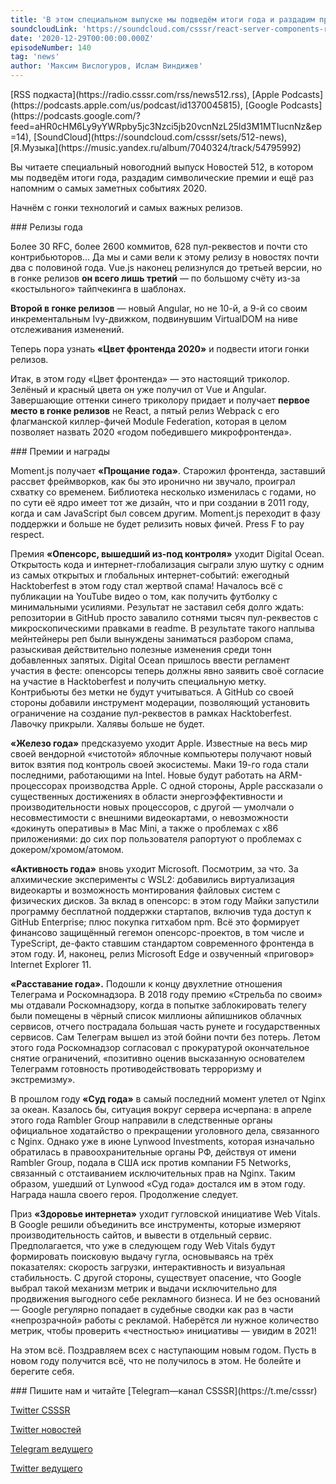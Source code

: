 ```yaml
---
title: 'В этом специальном выпуске мы подведём итоги года и раздадим призы лучшим новостям и событиям. С Наступающим 2021!'
soundcloudLink: 'https://soundcloud.com/csssr/react-server-components-ruby-3-freymvork-turbo-ot-basecamp-nodejs-1550-memory-management-v-js'
date: '2020-12-29T00:00:00.000Z'
episodeNumber: 140
tag: 'news'
author: 'Максим Вислогуров, Ислам Виндижев'
---
```


<Note>
  [RSS подкаста](https://radio.csssr.com/rss/news512.rss), [Apple Podcasts](https://podcasts.apple.com/us/podcast/id1370045815), [Google Podcasts](https://podcasts.google.com/?feed=aHR0cHM6Ly9yYWRpby5jc3Nzci5jb20vcnNzL25ld3M1MTIucnNz&ep=14), [SoundCloud](https://soundcloud.com/csssr/sets/512-news), [Я.Музыка](https://music.yandex.ru/album/7040324/track/54795992)
</Note>

Вы читаете специальный новогодний выпуск Новостей 512, в котором мы подведём итоги года, раздадим символические премии и ещё раз напомним о самых заметных событиях 2020.

Начнём с гонки технологий и самых важных релизов.

<ParagraphWithImage imageName="manWithLaptop" imageSide="right">
 ### Релизы года

 Более 30 RFC, более 2600 коммитов, 628 пул-реквестов и почти сто контрибьюторов… Да мы и сами вели к этому релизу в новостях почти два с половиной года. Vue.js наконец релизнулся до третьей версии, но в гонке релизов **он всего лишь третий** — по большому счёту из-за «костыльного» тайпчекинга в шаблонах.
</ParagraphWithImage>

**Второй в гонке релизов** — новый Angular, но не 10-й, а 9-й со своим инкрементальным Ivy-движком, подвинувшим VirtualDOM на ниве отслеживания изменений.

Теперь пора узнать **«Цвет фронтенда 2020»** и подвести итоги гонки релизов.

Итак, в этом году «Цвет фронтенда» — это настоящий триколор. Зелёный и красный цвета он уже получил от Vue и Angular. Завершающие оттенки синего триколору придает и получает **первое место в гонке релизов** не React, а пятый релиз Webpack с его флагманской киллер-фичей Module Federation, которая в целом позволяет назвать 2020 «годом победившего микрофронтенда».

<ParagraphWithImage imageName="laptopNews" imageSide="right">
  ### Премии и награды

  Moment.js получает **«Прощание года»**.
  Старожил фронтенда, заставший рассвет фреймворков, как бы это иронично ни звучало, проиграл схватку со временем. Библиотека несколько изменилась с годами, но по сути её ядро имеет тот же дизайн, что и при создании в 2011 году, когда и сам JavaScript был совсем другим. Moment.js переходит в фазу поддержки и больше не будет релизить новых фичей. Press F to pay respect.
</ParagraphWithImage>

Премия **«Опенсорс, вышедший из-под контроля»** уходит Digital Ocean. 
Открытость кода и интернет-глобализация сыграли злую шутку с одним из самых открытых и глобальных интернет-событий: ежегодный Hacktoberfest в этом году стал жертвой спама! Началось всё с публикации на YouTube видео о том, как получить футболку с минимальными усилиями. Результат не заставил себя долго ждать: репозитории в GitHub просто завалило сотнями тысяч пул-реквестов с микроскопическими правками в readme. В результате такого наплыва мейнтейнеры реп были вынуждены заниматься разбором спама, разыскивая действительно полезные изменения среди тонн добавленных запятых. Digital Ocean пришлось ввести регламент участия в фесте: опенсорсы теперь должны явно заявить своё согласие на участие в Hacktoberfest и получить специальную метку. Контрибьюты без метки не будут учитываться. А GitHub со своей стороны добавили инструмент модерации, позволяющий установить ограничение на создание пул-реквестов в рамках Hacktoberfest. Лавочку прикрыли. Халявы больше не будет.

**«Железо года»** предсказуемо уходит Apple.
Известные на весь мир своей вендорной «чистотой» яблочные компьютеры получают новый виток взятия под контроль своей экосистемы. Маки 19-го года стали последними, работающими на Intel. Новые будут работать на ARM-процессорах производства Apple. С одной стороны, Apple рассказали о существенных достижениях в области энергоэффективности и производительности новых процессоров, с другой — умолчали о несовместимости с внешними видеокартами, о невозможности «докинуть оперативы» в Mac Mini, а также о проблемах с x86 приложениями: до сих пор пользователя рапортуют о проблемах с докером/хромом/атомом.

**«Активность года»** вновь уходит Microsoft.
Посмотрим, за что. За алхимические эксперименты с WSL2: добавились виртуализация видеокарты и возможность монтирования файловых систем с физических дисков. За вклад в опенсорс: в этом году Майки запустили программу бесплатной поддержки стартапов, включив туда доступ к GitHub Enterprise; плюс покупка гитхабом npm. Всё это формирует финансово защищённый гегемон опенсорс-проектов, в том числе и TypeScript, де-факто ставшим стандартом современного фронтенда в этом году. И, наконец, релиз Microsoft Edge и озвученный «приговор» Internet Explorer 11.

**«Расставание года».**
Подошли к концу двухлетние отношения Телеграма и Роскомнадзора. В 2018 году премию «Стрельба по своим» мы отдавали Роскомнадзору, когда в попытке заблокировать телегу были помещены в чёрный список миллионы айпишников облачных сервисов, отчего пострадала большая часть рунете и государственных сервисов. Сам Телеграм вышел из этой бойни почти без потерь. Летом этого года Роскомнадзор согласовал с прокуратурой окончательное снятие ограничений, «позитивно оценив высказанную основателем Телеграмм готовность противодействовать терроризму и экстремизму».

В прошлом году **«Суд года»** в самый последний момент улетел от Nginx за океан. Казалось бы, ситуация вокруг сервера исчерпана: в апреле этого года Rambler Group направили в следственные органы официальное ходатайство о прекращении уголовного дела, связанного с Nginx. Однако уже в июне Lynwood Investments, которая изначально обратилась в правоохранительные органы РФ, действуя от имени Rambler Group, подала в США иск против компании F5 Networks, связанный с отстаиванием исключительных прав на Nginx. Таким образом, ушедший от Lynwood «Суд года» достался им в этом году. Награда нашла своего героя. Продолжение следует.

Приз **«Здоровье интернета»** уходит гугловской инициативе Web Vitals. В Google решили объединить все инструменты, которые измеряют производительность сайтов, и вывести в отдельный сервис. Предполагается, что уже в следующем году Web Vitals будут формировать поисковую выдачу гугла, основываясь на трёх показателях: скорость загрузки, интерактивность и визуальная стабильность. С другой стороны, существует опасение, что Google выбрал такой механизм метрик и выдачи исключительно для продвижения выгодного себе рекламного бизнеса. И не без оснований — Google регулярно попадает в судебные сводки как раз в части «непрозрачной» работы с рекламой. Наберётся ли нужное количество метрик, чтобы проверить «честностью» инициативы — увидим в 2021!

На этом всё. Поздравляем всех с наступающим новым годом. Пусть в новом году получится всё, что не получилось в этом. Не болейте и берегите себя.

<Note>
  ### Пишите нам и читайте
  [Telegram—канал CSSSR](https://t.me/csssr)

  [Twitter CSSSR](https://twitter.com/csssr_dev)

  [Twitter новостей](https://twitter.com/csssr_news)

  [Telegram ведущего](https://t.me/Vindizh)

  [Twitter ведущего](https://twitter.com/Vindizh)
</Note>
